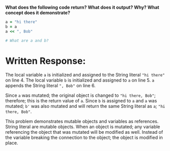 **What does the following code return? What does it output? Why? What concept does it demonstrate?**

```ruby
a = "hi there"
b = a
a << ", Bob"

# What are a and b?
```
# Written Response:

The local variable `a` is initialized and assigned to the String literal `"hi there"` on line 4. The local variable `b` is initialized and assigned to `a` on line 5. `a` appends the String literal `", Bob"` on line 6.

Since `a` was mutated; the original object is changed to `"hi there, Bob"`; therefore; this is the return value of `a`.
Since `b` is assigned to `a` and `a` was mutated; `b'` was also mutated and will return the same String literal as `a`; `"hi there, Bob"`.

This problem demonstrates mutable objects and variables as references. String literal  are mutable objects. When an object is mutated; any variable referencing the object that was mutated will be modified as well. Instead of the variable breaking the connection to the object; the object is modified in place.